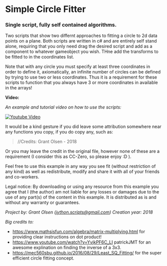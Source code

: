 # Simple Circle Fitter
### Single script, fully self contained algorithms.

Two scripts that show two differnt approaches to fitting a circle to 2d data points on a plane. 
Both scripts are written in c# and are entirely self stand alone, requiring that you only need drag the desired script and add as a component to whatever gameobject you wish. THne add the transforms to be fitted to in the coordinates list.

Note that with any circle you must specify at least three coordinates in order to define it, axiomatically, an infinite number of circles can be defined by trying to use two or less coordinates. Thus it is a requirement for these scripts to function that you always have 3 or more coordinates in available in the arrays!

**Video:**

_An example and tutorial video on how to use the scripts:_

[![Youtube Video](https://img.youtube.com/vi/90KesqCDDog/0.jpg)](https://www.youtube.com/watch?v=90KesqCDDog)



It would be a kind gesture if you did leave some attribution somewhere near any functions you copy, if you do copy any, such as:

> //Credits: Grant Olsen - 2018

Or you may leave the credit in the original file, however none of these are a requirement (I consider this as CC-Zero, so please enjoy :D ).



Feel free to use this example in any way you see fit (without restriction of any kind) as well as redistribute, modify and share it with all of your friends and co-workers.

Legal notice:
By downloading or using any resource from this example you agree that I (the author) am not liable for any losses or damages due to the use of any part(s) of the content in this example. It is distributed as is and without any warranty or guarantees. 

*Project by: Grant Olsen (jython.scripts@gmail.com)
Creation year: 2018*

_Big credits to:_

* https://www.mathsisfun.com/algebra/matrix-multiplying.html for providing clear instructions on dot product!
* https://www.youtube.com/watch?v=YvjkPF6C_LI patrickJMT for an awesome explination on finding the inverse of a 3x3.
* https://mec560sbu.github.io/2016/08/29/Least_SQ_Fitting/ for the super efficient circle fitting concept.





